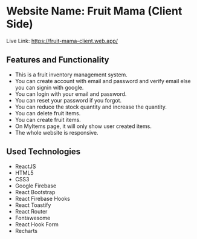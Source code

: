 # Website Name: Fruit Mama (Client Side)

Live Link: https://fruit-mama-client.web.app/

## Features and Functionality

- This is a fruit inventory management system.
- You can create account with email and password and verify email else you can signin with google.
- You can login with your email and password.
- You can reset your password if you forgot.
- You can reduce the stock quantity and increase the quantity.
- You can delete fruit items.
- You can create fruit items.
- On MyItems page, it will only show user created items.
- The whole website is responsive.

## Used Technologies

- ReactJS
- HTML5
- CSS3
- Google Firebase
- React Bootstrap
- React Firebase Hooks
- React Toastify
- React Router
- Fontawesome
- React Hook Form
- Recharts
